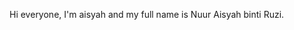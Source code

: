Hi everyone, I'm aisyah and my full name is Nuur Aisyah binti Ruzi.

<!--
**aisyahruzi/aisyahruzi** is a ✨ _special_ ✨ repository because its `README.md` (this file) appears on your GitHub profile.

Here are some ideas to get you started:

I'm currently an UTM student and enrolled in The Banchelor of Computer Science (Bioinformatics) with Honours.
I am 20 years old and currently lives in Kampung Serting Ulu in Negeri Sembilan.
I'm currently learning C++ and I have some knowledge in Java as I took it in the matriculation.
I have a few hobbies that I took up which are reading comics, listening to musics and also reading some novels and before I forgot,I play Mobile Legends as a hobby too.
You can reach me here :
  - nuuraisyah@graduate.utm.my
  - shacya11@gmail.com
  certificates and awards:
- 💬 Ask me about ...
- 📫 How to reach me: ...
- 😄 Pronouns: ...
- ⚡ Fun fact: ...
-->
